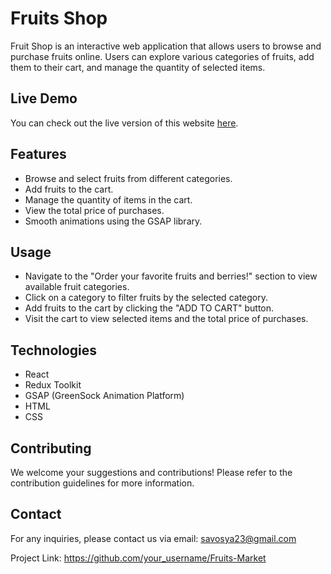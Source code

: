 # Fruits Shop

Fruit Shop is an interactive web application that allows users to browse and purchase fruits online. Users can explore various categories of fruits, add them to their cart, and manage the quantity of selected items.

## Live Demo

You can check out the live version of this website [here](https://freshfruits-market.netlify.app/).

## Features

- Browse and select fruits from different categories.
- Add fruits to the cart.
- Manage the quantity of items in the cart.
- View the total price of purchases.
- Smooth animations using the GSAP library.

## Usage

- Navigate to the "Order your favorite fruits and berries!" section to view available fruit categories.
- Click on a category to filter fruits by the selected category.
- Add fruits to the cart by clicking the "ADD TO CART" button.
- Visit the cart to view selected items and the total price of purchases.

## Technologies

- React
- Redux Toolkit
- GSAP (GreenSock Animation Platform)
- HTML
- CSS

## Contributing

We welcome your suggestions and contributions! Please refer to the contribution guidelines for more information.

## Contact

For any inquiries, please contact us via email: savosya23@gmail.com

Project Link: https://github.com/your_username/Fruits-Market
